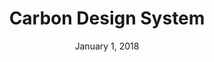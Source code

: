 ---
date: January 1, 2018
title: Carbon Design System
company: IBM
link: http://carbondesignsystem.com/
image: images/systems/carbon.jpg
description: Carbon is the design system for IBM Cloud products. It is a series of individual styles, components, and guidelines used for creating unified UI.

---